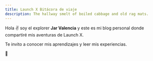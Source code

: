 ```yaml
---
title: Launch X Bitácora de viaje
description: The hallway smelt of boiled cabbage and old rag mats.
---
```


Hola ✌️  soy el explorer **Jar Valencia** y este es mi blog personal donde compartiré mis aventuras de Launch X.

Te invito a conocer mis aprendizajes y leer mis experiencias.

🚀
